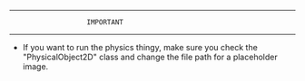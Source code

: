 -------------------------------------------------------
                       IMPORTANT
-------------------------------------------------------

- If you want to run the physics thingy, make sure you check the "PhysicalObject2D" class and change the file path for a placeholder image.
